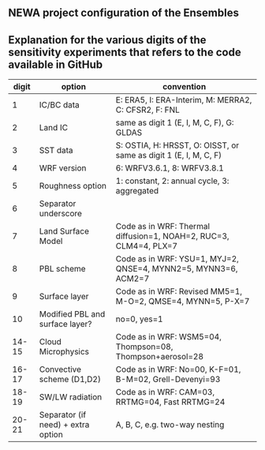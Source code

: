 ## NEWA project configuration of the Ensembles

## Explanation for the various digits of the sensitivity experiments that refers to the code available in GitHub

| digit | option | convention |
|---|---|---|
| 1 | IC/BC data |	E: ERA5, I: ERA-Interim, M: MERRA2, C: CFSR2, F: FNL |
| 2 | Land IC |		same as digit 1 (E, I, M, C, F), G: GLDAS |
| 3  |   SST data 	|	S: OSTIA, H: HRSST, O: OISST, or same as digit 1 (E, I, M, C, F) |
| 4  |   WRF version |	6: WRFV3.6.1, 8: WRFV3.8.1 |
| 5   |  Roughness option |	1: constant, 2: annual cycle, 3: aggregated |
| 6  |   Separator underscore | |
| 7  |  Land Surface Model |  Code as in WRF: Thermal diffusion=1, NOAH=2, RUC=3, CLM4=4, PLX=7 |
| 8  |   PBL scheme |  Code as in WRF: YSU=1, MYJ=2, QNSE=4, MYNN2=5, MYNN3=6, ACM2=7 |
|9    | Surface layer |	Code as in WRF: Revised MM5=1, M-O=2, QMSE=4, MYNN=5, P-X=7 |
|10  |  Modified PBL and surface layer? | no=0, yes=1 |
| 14-15 | Cloud Microphysics    |   Code as in WRF: WSM5=04, Thompson=08, Thompson+aerosol=28 |
| 16-17 | Convective scheme (D1,D2)	 |    Code as in WRF: No=00, K-F=01, B-M=02, Grell-Devenyi=93 |
| 18-19 | SW/LW radiation |	 Code as in WRF: CAM=03, RRTMG=04, Fast RRTMG=24 |
| 20-21 | Separator (if need) + extra option |  A, B, C, e.g. two-way nesting |
